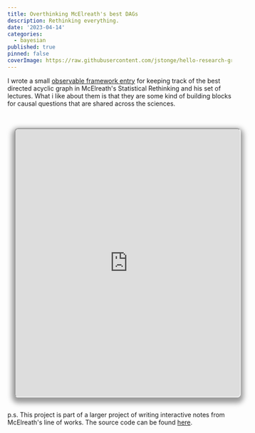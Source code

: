 ```yaml
---
title: Overthinking McElreath's best DAGs
description: Rethinking everything.
date: '2023-04-14'
categories:
  - bayesian
published: true
pinned: false
coverImage: https://raw.githubusercontent.com/jstonge/hello-research-groups/main/docs/assets/HenslinCh5.webp
---
```


I wrote a small [observable framework entry](https://jstonge.github.io/overthinking/dawgs) for keeping track of the best directed acyclic graph in McElreath's Statistical Rethinking and his set of lectures. What i like about them is that they are some kind of building blocks for causal questions that are shared across the sciences. 

<br>
<iframe
  id="inlineFrameExample"
  title="Inline Frame Example"
  width="1200"
  height="600"
  class="crop"
  src="https://jstonge.github.io/overthinking/dawgs">
</iframe>

p.s. This project is part of a larger project of writing interactive notes from McElreath's line of works. The source code can be found [here](https://raw.githubusercontent.com/jstonge/overthinking/main/docs/dawgs.md).

<style type="text/css">

.crop {
  border-radius: 8px;
  margin: 1rem;
  max-width: calc(100%);
  box-shadow: 0 0 0 0.75px rgba(128, 128, 128, 0.2), 0 6px 12px 6px rgba(0, 0, 0, 0.4);
}
</style>